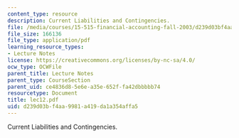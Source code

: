 ```yaml
---
content_type: resource
description: Current Liabilities and Contingencies.
file: /media/courses/15-515-financial-accounting-fall-2003/d239d03bf4aa9981a419da1a354affa5_lec12.pdf
file_size: 166136
file_type: application/pdf
learning_resource_types:
- Lecture Notes
license: https://creativecommons.org/licenses/by-nc-sa/4.0/
ocw_type: OCWFile
parent_title: Lecture Notes
parent_type: CourseSection
parent_uid: ce4836d8-5e6e-a35e-652f-fa42dbbbbb74
resourcetype: Document
title: lec12.pdf
uid: d239d03b-f4aa-9981-a419-da1a354affa5
---
```

Current Liabilities and Contingencies.